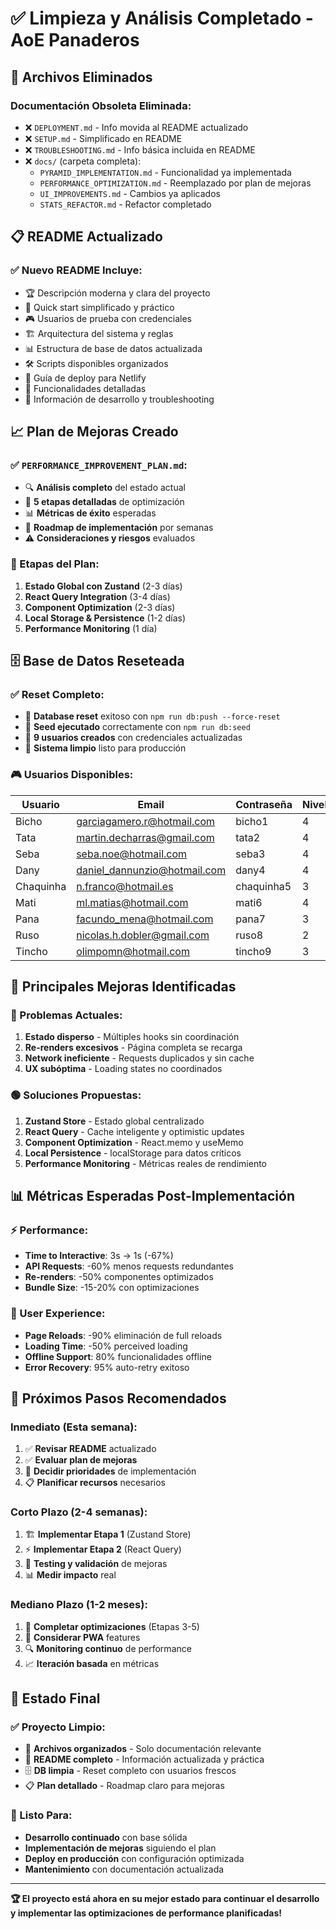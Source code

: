 # ✅ Limpieza y Análisis Completado - AoE Panaderos

## 🧹 Archivos Eliminados

### Documentación Obsoleta Eliminada:

- ❌ `DEPLOYMENT.md` - Info movida al README actualizado
- ❌ `SETUP.md` - Simplificado en README
- ❌ `TROUBLESHOOTING.md` - Info básica incluida en README
- ❌ `docs/` (carpeta completa):
  - `PYRAMID_IMPLEMENTATION.md` - Funcionalidad ya implementada
  - `PERFORMANCE_OPTIMIZATION.md` - Reemplazado por plan de mejoras
  - `UI_IMPROVEMENTS.md` - Cambios ya aplicados
  - `STATS_REFACTOR.md` - Refactor completado

## 📋 README Actualizado

### ✅ Nuevo README Incluye:

- 🏆 Descripción moderna y clara del proyecto
- 🚀 Quick start simplificado y práctico
- 🎮 Usuarios de prueba con credenciales
- 🏗️ Arquitectura del sistema y reglas
- 📊 Estructura de base de datos actualizada
- 🛠️ Scripts disponibles organizados
- 🚀 Guía de deploy para Netlify
- 📱 Funcionalidades detalladas
- 🔧 Información de desarrollo y troubleshooting

## 📈 Plan de Mejoras Creado

### ✅ `PERFORMANCE_IMPROVEMENT_PLAN.md`:

- 🔍 **Análisis completo** del estado actual
- 🎯 **5 etapas detalladas** de optimización
- 📊 **Métricas de éxito** esperadas
- 🚀 **Roadmap de implementación** por semanas
- ⚠️ **Consideraciones y riesgos** evaluados

### 🎯 Etapas del Plan:

1. **Estado Global con Zustand** (2-3 días)
2. **React Query Integration** (3-4 días)
3. **Component Optimization** (2-3 días)
4. **Local Storage & Persistence** (1-2 días)
5. **Performance Monitoring** (1 día)

## 🗄️ Base de Datos Reseteada

### ✅ Reset Completo:

- 🔄 **Database reset** exitoso con `npm run db:push --force-reset`
- 🌱 **Seed ejecutado** correctamente con `npm run db:seed`
- 👥 **9 usuarios creados** con credenciales actualizadas
- 🔐 **Sistema limpio** listo para producción

### 🎮 Usuarios Disponibles:

| Usuario   | Email                        | Contraseña | Nivel |
| --------- | ---------------------------- | ---------- | ----- |
| Bicho     | garciagamero.r@hotmail.com   | bicho1     | 4     |
| Tata      | martin.decharras@gmail.com   | tata2      | 4     |
| Seba      | seba.noe@hotmail.com         | seba3      | 4     |
| Dany      | daniel_dannunzio@hotmail.com | dany4      | 4     |
| Chaquinha | n.franco@hotmail.es          | chaquinha5 | 3     |
| Mati      | ml.matias@hotmail.com        | mati6      | 4     |
| Pana      | facundo_mena@hotmail.com     | pana7      | 3     |
| Ruso      | nicolas.h.dobler@gmail.com   | ruso8      | 2     |
| Tincho    | olimpomn@hotmail.com         | tincho9    | 3     |

## 🎯 Principales Mejoras Identificadas

### 🔴 Problemas Actuales:

1. **Estado disperso** - Múltiples hooks sin coordinación
2. **Re-renders excesivos** - Página completa se recarga
3. **Network ineficiente** - Requests duplicados y sin cache
4. **UX subóptima** - Loading states no coordinados

### 🟢 Soluciones Propuestas:

1. **Zustand Store** - Estado global centralizado
2. **React Query** - Cache inteligente y optimistic updates
3. **Component Optimization** - React.memo y useMemo
4. **Local Persistence** - localStorage para datos críticos
5. **Performance Monitoring** - Métricas reales de rendimiento

## 📊 Métricas Esperadas Post-Implementación

### ⚡ Performance:

- **Time to Interactive**: 3s → 1s (-67%)
- **API Requests**: -60% menos requests redundantes
- **Re-renders**: -50% componentes optimizados
- **Bundle Size**: -15-20% con optimizaciones

### 🎯 User Experience:

- **Page Reloads**: -90% eliminación de full reloads
- **Loading Time**: -50% perceived loading
- **Offline Support**: 80% funcionalidades offline
- **Error Recovery**: 95% auto-retry exitoso

## 🚀 Próximos Pasos Recomendados

### Inmediato (Esta semana):

1. ✅ **Revisar README** actualizado
2. ✅ **Evaluar plan de mejoras**
3. 🔄 **Decidir prioridades** de implementación
4. 📋 **Planificar recursos** necesarios

### Corto Plazo (2-4 semanas):

1. 🏗️ **Implementar Etapa 1** (Zustand Store)
2. ⚡ **Implementar Etapa 2** (React Query)
3. 🔧 **Testing y validación** de mejoras
4. 📊 **Medir impacto** real

### Mediano Plazo (1-2 meses):

1. 🎨 **Completar optimizaciones** (Etapas 3-5)
2. 📱 **Considerar PWA** features
3. 🔍 **Monitoring continuo** de performance
4. 📈 **Iteración basada** en métricas

## 🎉 Estado Final

### ✅ Proyecto Limpio:

- 📁 **Archivos organizados** - Solo documentación relevante
- 📖 **README completo** - Información actualizada y práctica
- 🗄️ **DB limpia** - Reset completo con usuarios frescos
- 📋 **Plan detallado** - Roadmap claro para mejoras

### 🚀 Listo Para:

- **Desarrollo continuado** con base sólida
- **Implementación de mejoras** siguiendo el plan
- **Deploy en producción** con configuración optimizada
- **Mantenimiento** con documentación actualizada

---

**🏆 El proyecto está ahora en su mejor estado para continuar el desarrollo y implementar las optimizaciones de performance planificadas!**
